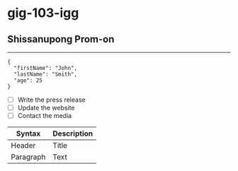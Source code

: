# gig-103-igg
## Shissanupong Prom-on
***
```
{
  "firstName": "John",
  "lastName": "Smith",
  "age": 25
}
```
- [ ] Write the press release
- [ ] Update the website
- [ ] Contact the media

| Syntax | Description |
| ----------- | ----------- |
| Header | Title |
| Paragraph | Text |
